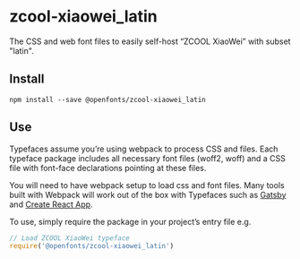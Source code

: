 
# zcool-xiaowei_latin

The CSS and web font files to easily self-host “ZCOOL XiaoWei” with subset "latin".

## Install

`npm install --save @openfonts/zcool-xiaowei_latin`

## Use

Typefaces assume you’re using webpack to process CSS and files. Each typeface
package includes all necessary font files (woff2, woff) and a CSS file with
font-face declarations pointing at these files.

You will need to have webpack setup to load css and font files. Many tools built
with Webpack will work out of the box with Typefaces such as [Gatsby](https://github.com/gatsbyjs/gatsby)
and [Create React App](https://github.com/facebookincubator/create-react-app).

To use, simply require the package in your project’s entry file e.g.

```javascript
// Load ZCOOL XiaoWei typeface
require('@openfonts/zcool-xiaowei_latin')
```
